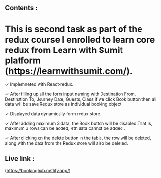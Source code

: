 

## Contents :
# This is second task as part of the redux course I enrolled to learn core redux from Learn with Sumit platform (https://learnwithsumit.com/).

✓ Implemneted with React-redux.

✓ After filling up all the form input naming with Destination From, Destination To, Journey Date, Guests, Class if we click Book button then all data will   be save Redux store as individual booking object

✓ Displayed data dynamically form redux store.

✓ After adding maximum 3 data, the Book button will be disabled.That is, maximum 3 rows can be added, 4th data cannot be added .

✓ After clicking on the delete button in the table, the row will be deleted, along with the data from the Redux store will also be deleted.

## Live link :

(https://bookinghub.netlify.app/)

